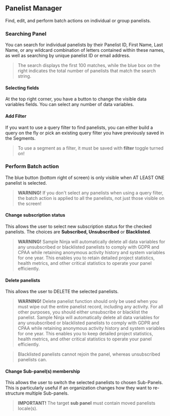 ## Panelist Manager

Find, edit, and perform batch actions on individual or group panelists.

### Searching Panel

You can search for individual panelists by their Panelist ID, First Name, Last Name, or any wildcard combination of letters contained within these names, as well as searching by unique panelist ID or email address.

> The search displays the first 100 matches, while the blue box on the right indicates the total number of panelists that match the search string.

#### Selecting fields
At the top right corner, you have a button to change the visible data variables fields. You can select any number of data variables.

#### Add Filter
If you want to use a query filter to find panelists, you can either build a query on the fly or pick an existing query filter you have previously saved in the Segments.

> To use a segment as a filter, it must be saved with **filter** toggle turned on!

### Perform Batch action

The blue button (bottom right of screen) is only visible when AT LEAST ONE panelist is selected.

> **WARNING!** If you don't select any panelists when using a query filter, the batch action is applied to all the panelists, not just those visible on the screen!

#### Change subscription status

This allows the user to select new subscription status for the checked panelists.  The choices are **Subscribed, Unsubscribed** or **Blacklisted**.

> **WARNING!** Sample Ninja will automatically delete all data variables for any unsubscribed or blacklisted panelists to comply with GDPR and CPAA while retaining anonymous activity history and system variables for one year. This enables you to retain detailed project statistics, health metrics, and other critical statistics to operate your panel efficiently.

#### Delete panelists

This allows the user to DELETE the selected panelists.    

> **WARNING!** Delete panelist function should only be used when you must wipe out the entire panelist record, including any activity. For all other purposes, you should either unsubscribe or blacklist the panelist. Sample Ninja will automatically delete all data variables for any unsubscribed or blacklisted panelists to comply with GDPR and CPAA while retaining anonymous activity history and system variables for one year. This enables you to keep detailed project statistics, health metrics, and other critical statistics to operate your panel efficiently.

> Blacklisted panelists cannot rejoin the panel, whereas unsubscribed panelists can.

#### Change Sub-panel(s) membership

This allows the user to switch the selected panelists to chosen Sub-Panels.  This is particularly useful if an organization changes how they want to re-structure multiple Sub-panels.

> **IMPORTANT!** The target **sub panel** must contain moved panelists locale(s).


